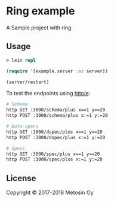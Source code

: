 # Ring example

A Sample project with ring.

## Usage

```clj
> lein repl

(require '[example.server :as server])

(server/restart)
```

To test the endpoints using [httpie](https://httpie.org/):

```bash
# Schema
http GET :3000/schema/plus x==1 y==20
http POST :3000/schema/plus x:=1 y:=20

# Data-specs
http GET :3000/dspec/plus x==1 y==20
http POST :3000/dspec/plus x:=1 y:=20

# Specs
http GET :3000/spec/plus x==1 y==20
http POST :3000/spec/plus x:=1 y:=20
```

## License

Copyright © 2017-2018 Metosin Oy
